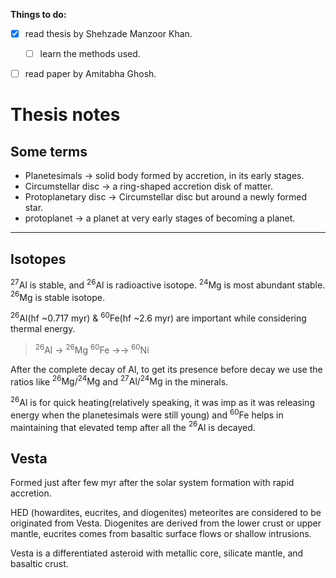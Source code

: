 
**Things to do:** 

- [x] read thesis by Shehzade Manzoor Khan.
	- [ ] learn the methods used.
- [ ] read paper by Amitabha Ghosh.


# Thesis notes

## Some terms

- Planetesimals -> solid body formed by accretion, in its early stages.
- Circumstellar disc -> a ring-shaped accretion disk of matter.
- Protoplanetary disc -> Circumstellar disc but around a newly formed star.
- protoplanet -> a planet at very early stages of becoming a planet. 


--------------


## Isotopes

$^{27}$Al is stable, and $^{26}$Al is radioactive isotope.
$^{24}$Mg is most abundant stable.
$^{26}$Mg is stable isotope.

$^{26}$Al(hf ~0.717 myr) & $^{60}$Fe(hf ~2.6 myr) are important while considering thermal energy.

>$^{26}$Al -> $^{26}$Mg 
>$^{60}$Fe ->-> $^{60}$Ni

After the complete decay of Al, to get its presence before decay we use the ratios like $^{26}\text{Mg} / ^{24}\text{Mg}$ and $^{27}\text{Al} / ^{24}\text{Mg}$ in the minerals.

$^{26}$Al is for quick heating(relatively speaking, it was imp as it was releasing energy when the planetesimals were still young) and $^{60}$Fe helps in maintaining that elevated temp after all the $^{26}$Al is decayed.


## Vesta

Formed just after few myr after the solar system formation with rapid accretion.

HED (howardites, eucrites, and diogenites) meteorites are considered to be originated from Vesta. Diogenites are derived from the lower crust or upper mantle, eucrites comes from basaltic surface flows or shallow intrusions.


Vesta is a differentiated asteroid with metallic core, silicate mantle, and basaltic crust.
